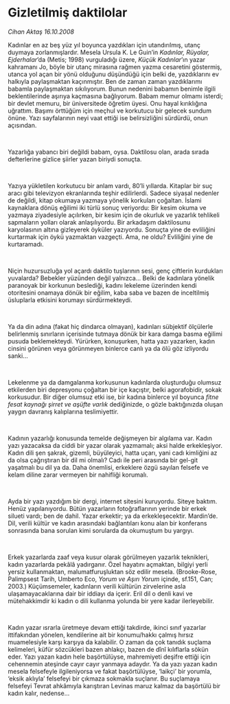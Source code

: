 # Gizletilmiş daktilolar

*Cihan Aktaş 16.10.2008*

<div class="taraf_structure_2col_1zq">
<div class="margen_n">



 <p></p><p>Kadınlar en az beş yüz yıl boyunca yazdıkları için utandırılmış, utanç duymaya zorlanmışlardır. Mesela Ursula K. Le Guin’in <i>Kadınlar, Rüyalar, Ejderhalar</i>’da (Metis; 1998) vurguladığı üzere, <i>Küçük Kadınlar</i>’ın yazar kahramanı Jo, böyle bir utanç mirasına rağmen yazma cesaretini göstermiş, utanca yol açan bir yönü olduğunu düşündüğü için belki de, yazdıklarını ev halkıyla paylaşmaktan kaçınmıştır. Ben de zaman zaman yazdıklarımı babamla paylaşmaktan sıkılıyorum. Bunun nedenini babamın benimle ilgili beklentilerinde aşırıya kaçmasına bağlıyorum. Babam memur olmamı isterdi; bir devlet memuru, bir üniversitede öğretim üyesi. Onu hayal kırıklığına uğrattım. Başımı örttüğüm için meçhul ve korkutucu bir gelecek sundum önüne. Yazı sayfalarının neyi vaat ettiği ise belirsizliğini sürdürdü, onun açısından. </p><br/>
<p>Yazarlığa yabancı biri değildi babam, oysa. Daktilosu olan, arada sırada defterlerine gizlice şiirler yazan biriydi sonuçta. </p><br/>
<p>Yazıya yükletilen korkutucu bir anlam vardı, 80’li yıllarda. Kitaplar bir suç aracı gibi televizyon ekranlarında teşhir edilirlerdi. Sadece siyasal nedenler de değildi, kitap okumaya yazmaya yönelik korkuları çoğaltan. İslami kaynaklara dönüş eğilimi iki türlü sonuç veriyordu: Bir kesim okuma ve yazmaya ziyadesiyle açılırken, bir kesim için de okurluk ve yazarlık tehlikeli sapmaların yolları olarak anlaşılıyordu. Bir arkadaşım daktilosunu karyolasının altına gizleyerek öyküler yazıyordu. Sonuçta yine de evliliğini kurtarmak için öykü yazmaktan vazgeçti. Ama, ne oldu? Evliliğini yine de kurtaramadı. </p><br/>
<p>Niçin huzursuzluğa yol açardı daktilo tuşlarının sesi, genç çiftlerin kurdukları yuvalarda? Bebekler yüzünden değil yalnızca... Belki de kadınlara yönelik paranoyak bir korkunun beslediği, kadını lekeleme üzerinden kendi otoritesini onamaya dönük bir eğilim, kaba saba ve bazen de inceltilmiş üsluplarla etkisini korumayı sürdürmekteydi. </p><br/>
<p>Ya da din adına (fakat hiç dindarca olmayan), kadınları sübjektif ölçülerle belirlenmiş sınırların içerisinde tutmaya dönük bir kara damga basma eğilimi pusuda beklemekteydi. Yürürken, konuşurken, hatta yazı yazarken, kadın cinsini görünen veya görünmeyen binlerce canlı ya da ölü göz izliyordu sanki... </p><br/>
<p>Lekelenme ya da damgalanma korkusunun kadınlarda oluşturduğu olumsuz etkilerden biri depresyonu çoğaltan bir içe kaçıştır, belki agorafobidir, sokak korkusudur. Bir diğer olumsuz etki ise, bir kadına binlerce yıl boyunca<i> fitne fesat kaynağı şirret ve aşüfte varlık</i> dediğinizde, o gözle baktığınızda oluşan yaygın davranış kalıplarına teslimiyettir. </p><br/>
<p>Kadının yazarlığı konusunda temelde değişmeyen bir algılama var. Kadın yazı yazacaksa da ciddi bir yazar olarak yazmamalı; aksi halde erkekleşiyor. Kadın dili şen şakrak, gizemli, büyüleyici, hatta uçarı, yani cadı kimliğini az da olsa çağrıştıran bir dil mi olmalı? Cadı ile peri arasında bir gel-git yaşatmalı bu dil ya da. Daha önemlisi, erkeklere özgü sayılan felsefe ve kelam diline zarar vermeyen bir nahifliği korumalı. </p><br/>
<p>Ayda bir yazı yazdığım bir dergi, internet sitesini kuruyordu. Siteye baktım. Henüz yapılanıyordu. Bütün yazarların fotoğraflarının yerinde bir erkek silueti vardı; ben de dahil. Yazar erkektir; ya da erkekleşecektir. Mardin’de. Dil, verili kültür ve kadın arasındaki bağlantıları konu alan bir konferans sonrasında bana sorulan kimi sorularda da okumuştum bu yargıyı. </p><br/>
<p>Erkek yazarlarda zaaf veya kusur olarak görülmeyen yazarlık teknikleri, kadın yazarlarda pekâlâ yadırganır. Özel hayatını açmaktan, bilgiyi yerli yersiz kullanmaktan, malumatfuruşluktan söz edilir mesela. (Brooke-Rose, Palimpsest Tarih, Umberto Eco, <i>Yorum ve Aşırı Yorum</i> içinde, sf.151, Can; 2003.) Küçümsemeler, kadınların verili kültürün zirvelerine asla ulaşamayacaklarına dair bir iddiayı da içerir. Eril dil o denli kavi ve mütehakkimdir ki kadın o dili kullanma yolunda bir yere kadar ilerleyebilir.</p><br/>
<p>Kadın yazar ısrarla üretmeye devam ettiği takdirde, ikinci sınıf yazarlar ittifakından yönelen, kendilerine ait bir konumu/hakkı çalmış hırsız muamelesiyle karşı karşıya da kalabilir. O zaman da çok tanıdık suçlama kelimeleri, küfür sözcükleri bazen ahlakçı, bazen de dînî kılıflarla sökün eder. Yazı yazan kadın hele başörtülüyse, mahremiyeti deşifre ettiği için cehennemin ateşinde cayır cayır yanmaya adaydır. Ya da yazı yazan kadın mesela felsefeyle ilgileniyorsa ve fakat başörtülüyse, ‘laikçi’ bir yorumla, ‘eksik aklıyla’ felsefeyi bir çıkmaza sokmakla suçlanır. Bu suçlamaya felsefeyi Tevrat ahkâmıyla karıştıran Levinas maruz kalmaz da başörtülü bir kadın kalır, nedense...</p>

<br/>


<div id="taraf_not">
</div>

</div>


</div>
